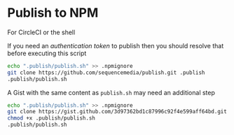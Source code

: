 # Publish to NPM

For CircleCI or the shell

If you need an _authentication token_ to publish then you should resolve that before executing this script

```bash
echo ".publish/publish.sh" >> .npmignore
git clone https://github.com/sequencemedia/publish.git .publish
.publish/publish.sh
```

A Gist with the same content as `publish.sh` may need an additional step

```bash
echo ".publish/publish.sh" >> .npmignore
git clone https://gist.github.com/3d97362bd1c87996c92f4e599aff64bd.git .publish
chmod +x .publish/publish.sh
.publish/publish.sh
```
